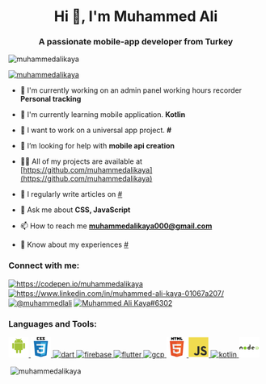 <h1 align="center">Hi 👋, I'm Muhammed Ali</h1>
<h3 align="center">A passionate mobile-app developer from Turkey</h3>

<p align="left"> <img src="https://komarev.com/ghpvc/?username=muhammedalikaya&label=Profile%20views&color=0e75b6&style=flat" alt="muhammedalikaya" /> </p>

<p align="left"> <a href="https://github.com/ryo-ma/github-profile-trophy"><img src="https://github-profile-trophy.vercel.app/?username=muhammedalikaya" alt="muhammedalikaya" /></a> </p>

- 🔭 I'm currently working on an admin panel working hours recorder **Personal tracking**

- 🌱 I'm currently learning mobile application. **Kotlin**

- 👯 I want to work on a universal app project. **#**

- 🤝 I’m looking for help with **mobile api creation**

- 👨‍💻 All of my projects are available at [https://github.com/muhammedalikaya](https://github.com/muhammedalikaya)

- 📝 I regularly write articles on [#](#)

- 💬 Ask me about **CSS, JavaScript**

- 📫 How to reach me **muhammedalikaya000@gmail.com**

- 📄 Know about my experiences [#](#)

<h3 align="left">Connect with me:</h3>
<p align="left">
<a href="https://codepen.io/https://codepen.io/muhammedalikaya" target="blank"><img align="center" src="https://raw.githubusercontent.com/rahuldkjain/github-profile-readme-generator/master/src/images/icons/Social/codepen.svg" alt="https://codepen.io/muhammedalikaya" height="30" width="40" /></a>
<a href="https://linkedin.com/in/https://www.linkedin.com/in/muhammed-ali-kaya-01067a207/" target="blank"><img align="center" src="https://raw.githubusercontent.com/rahuldkjain/github-profile-readme-generator/master/src/images/icons/Social/linked-in-alt.svg" alt="https://www.linkedin.com/in/muhammed-ali-kaya-01067a207/" height="30" width="40" /></a>
<a href="https://instagram.com/@muhammedlali" target="blank"><img align="center" src="https://raw.githubusercontent.com/rahuldkjain/github-profile-readme-generator/master/src/images/icons/Social/instagram.svg" alt="@muhammedlali" height="30" width="40" /></a>
<a href="https://discord.gg/Muhammed Ali Kaya#6302" target="blank"><img align="center" src="https://raw.githubusercontent.com/rahuldkjain/github-profile-readme-generator/master/src/images/icons/Social/discord.svg" alt="Muhammed Ali Kaya#6302" height="30" width="40" /></a>
</p>

<h3 align="left">Languages and Tools:</h3>
<p align="left"> <a href="https://developer.android.com" target="_blank"> <img src="https://raw.githubusercontent.com/devicons/devicon/master/icons/android/android-original-wordmark.svg" alt="android" width="40" height="40"/> </a> <a href="https://www.w3schools.com/css/" target="_blank"> <img src="https://raw.githubusercontent.com/devicons/devicon/master/icons/css3/css3-original-wordmark.svg" alt="css3" width="40" height="40"/> </a> <a href="https://dart.dev" target="_blank"> <img src="https://www.vectorlogo.zone/logos/dartlang/dartlang-icon.svg" alt="dart" width="40" height="40"/> </a> <a href="https://firebase.google.com/" target="_blank"> <img src="https://www.vectorlogo.zone/logos/firebase/firebase-icon.svg" alt="firebase" width="40" height="40"/> </a> <a href="https://flutter.dev" target="_blank"> <img src="https://www.vectorlogo.zone/logos/flutterio/flutterio-icon.svg" alt="flutter" width="40" height="40"/> </a> <a href="https://cloud.google.com" target="_blank"> <img src="https://www.vectorlogo.zone/logos/google_cloud/google_cloud-icon.svg" alt="gcp" width="40" height="40"/> </a> <a href="https://www.w3.org/html/" target="_blank"> <img src="https://raw.githubusercontent.com/devicons/devicon/master/icons/html5/html5-original-wordmark.svg" alt="html5" width="40" height="40"/> </a> <a href="https://developer.mozilla.org/en-US/docs/Web/JavaScript" target="_blank"> <img src="https://raw.githubusercontent.com/devicons/devicon/master/icons/javascript/javascript-original.svg" alt="javascript" width="40" height="40"/> </a> <a href="https://kotlinlang.org" target="_blank"> <img src="https://www.vectorlogo.zone/logos/kotlinlang/kotlinlang-icon.svg" alt="kotlin" width="40" height="40"/> </a> <a href="https://nodejs.org" target="_blank"> <img src="https://raw.githubusercontent.com/devicons/devicon/master/icons/nodejs/nodejs-original-wordmark.svg" alt="nodejs" width="40" height="40"/> </a> </p>

<p>&nbsp;<img align="center" src="https://github-readme-stats.vercel.app/api?username=muhammedalikaya&show_icons=true&locale=en" alt="muhammedalikaya" /></p>
